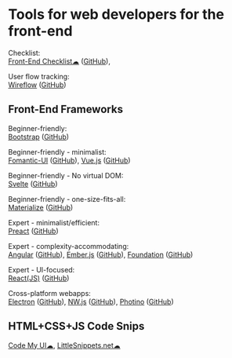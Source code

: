
# Tools for web developers for the front-end

Checklist:  
[Front-End Checklist☁](https://frontendchecklist.io/) ([GitHub](https://github.com/thedaviddias/Front-End-Checklist)),

User flow tracking:  
[Wireflow](https://wireflow.co/) ([GitHub](https://github.com/vanila-io/wireflow))

## Front-End Frameworks

Beginner-friendly:  
[Bootstrap](https://getbootstrap.com/) ([GitHub](https://github.com/twbs))

Beginner-friendly - minimalist:  
[Fomantic-UI](https://fomantic-ui.com/) ([GitHub](https://github.com/fomantic/Fomantic-UI)),
[Vue.js](https://vuejs.org/) ([GitHub](https://github.com/vuejs/))

Beginner-friendly - No virtual DOM:  
[Svelte](https://svelte.dev/) ([GitHub](https://github.com/sveltejs/svelte))

Beginner-friendly - one-size-fits-all:  
[Materialize](https://materializecss.com/) ([GitHub](https://github.com/Dogfalo/materialize))

Expert - minimalist/efficient:  
[Preact](https://preactjs.com/) ([GitHub](https://github.com/preactjs/preact))

Expert - complexity-accommodating:  
[Angular](https://angular.dev/) ([GitHub](https://github.com/angular/angular)),
[Ember.js](https://emberjs.com/) ([GitHub](https://github.com/emberjs/ember.js)),
[Foundation](https://get.foundation/) ([GitHub](https://github.com/foundation/foundation-sites))

Expert - UI-focused:  
[React(JS)](https://reactjs.org/) ([GitHub](https://github.com/facebook/react))

Cross-platform webapps:  
[Electron](https://www.electronjs.org/) ([GitHub](https://github.com/electron/electron)),
[NW.js](https://nwjs.io/) ([GitHub](https://github.com/nwjs/nw.js)),
[Photino](https://www.tryphotino.io/) ([GitHub](https://github.com/tryphotino))

## HTML+CSS+JS Code Snips

[Code My UI☁](https://codemyui.com/),
[LittleSnippets.net☁](https://littlesnippets.net/)
